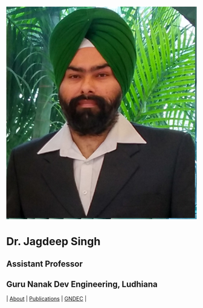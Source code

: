 ![x](Images/jj.jpg)
# Dr. Jagdeep Singh
## Assistant Professor
## Guru Nanak Dev Engineering, Ludhiana

| [About](About.md) | [Publications](Publications.md) | [GNDEC](https://www.gndec.ac.in/) |
